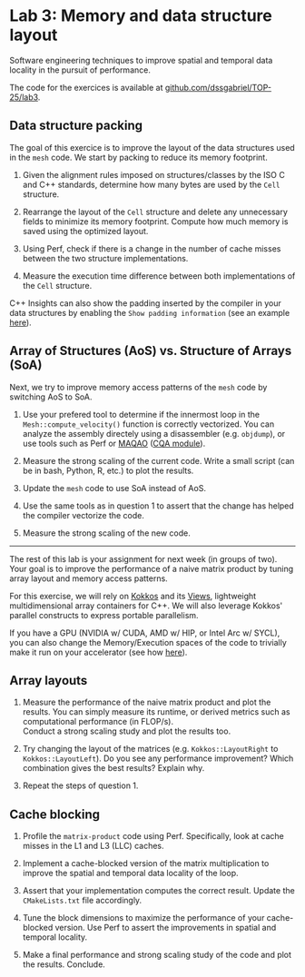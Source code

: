 # Lab 3: Memory and data structure layout

Software engineering techniques to improve spatial and temporal data locality in the pursuit of performance.

The code for the exercices is available at [github.com/dssgabriel/TOP-25/lab3](https://github.com/dssgabriel/TOP-25/tree/main/lab3).


## Data structure packing

The goal of this exercice is to improve the layout of the data structures used in the `mesh` code.
We start by packing to reduce its memory footprint.

1. Given the alignment rules imposed on structures/classes by the ISO C and C++ standards, determine how many bytes are
used by the `Cell` structure.

2. Rearrange the layout of the `Cell` structure and delete any unnecessary fields to minimize its memory footprint.
Compute how much memory is saved using the optimized layout.

3. Using Perf, check if there is a change in the number of cache misses between the two structure implementations.

4. Measure the execution time difference between both implementations of the `Cell` structure.

C++ Insights can also show the padding inserted by the compiler in your data structures by enabling the `Show padding information` (see an example [here](https://cppinsights.io/s/197d8cb3)).


## Array of Structures (AoS) vs. Structure of Arrays (SoA)

Next, we try to improve memory access patterns of the `mesh` code by switching AoS to SoA.

1. Use your prefered tool to determine if the innermost loop in the `Mesh::compute_velocity()` function is correctly
vectorized. You can analyze the assembly directely using a disassembler (e.g. `objdump`), or use tools such as Perf or
[MAQAO](https://maqao.org/documentation.html) ([CQA module](https://maqao.org/documentation/MAQAO.Tutorial.CQA.pdf)).

2. Measure the strong scaling of the current code. Write a small script (can be in bash, Python, R, etc.) to plot the
results.

3. Update the `mesh` code to use SoA instead of AoS.

4. Use the same tools as in question 1 to assert that the change has helped the compiler vectorize the code.

5. Measure the strong scaling of the new code.


---

The rest of this lab is your assignment for next week (in groups of two). Your goal is to improve the performance of a
naive matrix product by tuning array layout and memory access patterns.

For this exercise, we will rely on [Kokkos](https://kokkos.org/kokkos-core-wiki/index.html) and its [Views](https://kokkos.org/kokkos-core-wiki/ProgrammingGuide/View.html),
lightweight multidimensional array containers for C++. We will also leverage Kokkos' parallel constructs to express
portable parallelism.

If you have a GPU (NVIDIA w/ CUDA, AMD w/ HIP, or Intel Arc w/ SYCL), you can also change the Memory/Execution spaces
of the code to trivially make it run on your accelerator (see how [here](https://kokkos.org/kokkos-core-wiki/ProgrammingGuide/ProgrammingModel.html)).


## Array layouts

1. Measure the performance of the naive matrix product and plot the results. You can simply measure its runtime, or
derived metrics such as computational performance (in FLOP/s).   
Conduct a strong scaling study and plot the results too.

2. Try changing the layout of the matrices (e.g. `Kokkos::LayoutRight` to `Kokkos::LayoutLeft`). Do you see any
performance improvement? Which combination gives the best results? Explain why.

3. Repeat the steps of question 1.


## Cache blocking

1. Profile the `matrix-product` code using Perf. Specifically, look at cache misses in the L1 and L3 (LLC) caches.

2. Implement a cache-blocked version of the matrix multiplication to improve the spatial and temporal data locality of
the loop.

3. Assert that your implementation computes the correct result. Update the `CMakeLists.txt` file accordingly.

4. Tune the block dimensions to maximize the performance of your cache-blocked version. Use Perf to assert the
improvements in spatial and temporal locality.

5. Make a final performance and strong scaling study of the code and plot the results. Conclude.


